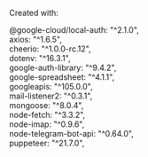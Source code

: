 Created with:

@google-cloud/local-auth: "^2.1.0", <br>
axios: "^1.6.5", <br>
cheerio: "^1.0.0-rc.12", <br>
dotenv: "^16.3.1", <br>
google-auth-library: "^9.4.2", <br>
google-spreadsheet: "^4.1.1", <br>
googleapis: "^105.0.0", <br>
mail-listener2: "^0.3.1", <br>
mongoose: "^8.0.4", <br>
node-fetch: "^3.3.2", <br>
node-imap: "^0.9.6", <br>
node-telegram-bot-api: "^0.64.0", <br>
puppeteer: "^21.7.0",
